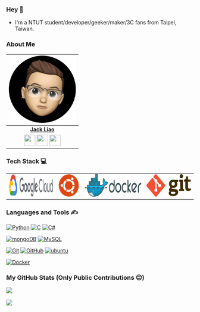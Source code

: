 ### Hey 👋

* I'm a NTUT student/developer/geeker/maker/3C fans from Taipei, Taiwan.

### About Me
| <a href="https://www.etcw.cf"><img src="https://raw.githubusercontent.com/liaojack8/liaojack8/master/pic/jack.png" width="180px" height="180px" /></a> |
| :---------------------------------------------------------------------------------------------------------------------------------------: |
|       **[Jack Liao](https://www.etcw.cf)**       |
|</a> <a href="https://github.com/liaojack8"><img src="https://cdn.jsdelivr.net/npm/simple-icons@v3/icons/github.svg" width="30px" height="30px"></a> <a href="https://www.instagram.com/lec.tw/"><img src="https://cdn.jsdelivr.net/npm/simple-icons@v3/icons/instagram.svg" width="30px" height="30px"></a> <a href="https://www.linkedin.com/in/-/"><img src="https://cdn.jsdelivr.net/npm/simple-icons@v3/icons/linkedin.svg" width="30px" height="30px"></a>|

### Tech Stack 💻

<table>
<tbody>
<td align="center" width="20%">
<img height=60px src="https://raw.githubusercontent.com/liaojack8/liaojack8/master/pic/googlecloud.svg"> 
</td>

<td align="center" width="10%">
<img height=60px src="https://raw.githubusercontent.com/liaojack8/liaojack8/master/pic/ubuntulinux.png"> 
</td>

<td align="center" width="25%">
<img height=60px src="https://raw.githubusercontent.com/liaojack8/liaojack8/master/pic/docker.png"> 
</td>

<td align="center" width="20%">
<img height=60px src="https://raw.githubusercontent.com/liaojack8/liaojack8/master/pic/git.png"> 
</td>    
</tr>



</tbody>
</table>

### Languages and Tools ✍️

[![Python](https://img.shields.io/badge/Python-F0AE51?style=flat&logo=Python&link=https://github.com/liaojack8)](https://github.com/liaojack8)
[![C](https://img.shields.io/badge/C-7188A3?style=flat&logo=c&logoColor=white&link=https://github.com/liaojack8)](https://github.com/liaojack8)
[![C#](https://img.shields.io/badge/-CSharp-336791?style=flat&logo=C#&link=https://github.com/liaojack8)](https://github.com/liaojack8)

[![mongoDB](https://img.shields.io/badge/MongoDB-3d3939?style=flat&logo=mongodb&link=https://github.com/liaojack8)](https://github.com/liaojack8)
[![MySQL](https://img.shields.io/badge/MySQL-750000?style=flat&logo=mysql&fonts=black&link=https://github.com/liaojack8)](https://github.com/liaojack8)

[![Git](https://img.shields.io/badge/Git-1878F5?style=flat&logo=git&link=https://github.com/liaojack8)](https://github.com/liaojack8)
[![GitHub](https://img.shields.io/badge/GitHub-181717?style=flat&logo=github&link=https://github.com/liaojack8)](https://github.com/liaojack8)
[![ubuntu](https://img.shields.io/badge/Ubuntu-7B1BB3?style=flat&logo=ubuntu&link=https://github.com/liaojack8)](https://github.com/liaojack8)

[![Docker](https://img.shields.io/badge/Docker-orange?style=flat&logo=docker&link=https://github.com/liaojack8)](https://github.com/liaojack8)

### My GitHub Stats (Only Public Contributions 😑)

![](https://github-readme-stats.anuraghazra1.vercel.app/api/top-langs/?username=liaojack8&theme=dark)

![](https://github-readme-stats.vercel.app/api?username=liaojack8&show_icons=true&title_color=fff&icon_color=fe428e&text_color=9f9f9f&bg_color=151515)

